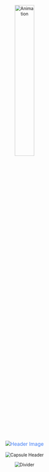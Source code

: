 <p align="center">
  <img src="animation.gif" width="35%" alt="Animation">
</p>

<p align="center" style="font-size: medium; color: #447ff7;">
  <img src="https://user-images.githubusercontent.com/73928744/182041587-527d010a-80d3-4b57-bd99-c2be13c1a516.png" alt="Header Image">
</p>

<p align="center">
  <img src="https://capsule-render.vercel.app/api?type=waving&color=6b3eff&height=250&section=header&text=Dnyanesh%20Fulsundar&desc=Welcome%20To%20My%20GitHub%20Profile&fontColor=22272E&fontSize=90&fontAlignY=38&descAlignY=53&descAlign=70.5" alt="Capsule Header">
</p>

<p align="center">
  <img src="https://user-images.githubusercontent.com/73097560/115834477-dbab4500-a447-11eb-908a-139a6edaec5c.gif" alt="Divider">
</p>

<!-- <p align="center">
  <a href="https://git.io/typing-svg">
    <img src="https://readme-typing-svg.herokuapp.com?font=Courier+new&color=0ACDFC&size=35&width=750&duration=6969&lines=Hi+there+,I'm+Dnyanesh+Fulsundar" alt="Introduction">
  </a>
</p> -->
<div style="display: flex; justify-content: center; align-items: center; gap: 90cm; height: 100vh;">
  <a href="https://leetcode.com/u/dnyaneshxi/" style="text-decoration: none;">
    <img src="https://leetcard.jacoblin.cool/dnyanesh1011?theme=dark&font=Ubuntu&ext=contest" 
         alt="Dnyaneshwar Fulsundar's LeetCode Profile" 
         style="height: 316px; width: auto; border-radius: 8px; box-shadow: 0 4px 6px rgba(0, 0, 0, 0.1);" />
  </a>
  <a href="https://app.daily.dev/dnyaneshxi" style="text-decoration: none;">
    <img src="https://api.daily.dev/devcards/v2/MoW5hytJE5lPdyk3jA5vR.png?type=default&r=6tt" 
         alt="Dnyanesh's Dev Card" 
         style="height: 316px; width: auto; border-radius: 8px; box-shadow: 0 4px 6px rgba(0, 0, 0, 0.1);" />
  </a>
</div>




<p align="center">
  <img src="https://user-images.githubusercontent.com/73097560/115834477-dbab4500-a447-11eb-908a-139a6edaec5c.gif" alt="Divider">
</p>


## <img src="https://github.com/TheDudeThatCode/TheDudeThatCode/blob/master/Assets/Developer.gif" width="45px">

<ul>
  <li>🌱 <b>Currently Learning:</b> <em>Data Structures & Algorithms | Computer Graphics</em></li>
  <li>👯 <b>Looking to Collaborate on:</b> Blockchain, Crypto, and dApplication Projects</li>
  <li>🤝 <b>Seeking Help with:</b> DSA | Web Dev | Web Application</li>
  <li>💬 <b>Ask Me About:</b> <code>C++</code>, <code>JavaScript</code>, <code>Python</code>, <code>HTML</code>, <code>CSS3</code></li>
  <li>📫 <b>Reach Me At:</b> <a href="mailto:dnyaneshwarxi@gmail.com">dnyaneshwarxi@gmail.com</a></li>
  <li>⚡ <b>Fun Fact:</b> Currently enhancing my knowledge in <em>Data Structures and Computer Graphics</em></li>
</ul>

<div align="center">

## 👩‍💻 IDE

![Android Studio](https://img.shields.io/badge/Android_Studio-3DDC84?style=for-the-badge&logo=android-studio&logoColor=white)
![Visual Studio Code](https://img.shields.io/badge/Visual_Studio_Code-0078D4?style=for-the-badge&logo=visual%20studio%20code&logoColor=white)
<!-- ![Sublime Text](https://img.shields.io/badge/sublime_text-%23575757.svg?&style=for-the-badge&logo=sublime-text&logoColor=important) -->

## LANGUAGES

![C](https://img.shields.io/badge/C-00599C?style=for-the-badge&logo=c&logoColor=white)
![C++](https://img.shields.io/badge/C%2B%2B-00599C?style=for-the-badge&logo=c%2B%2B&logoColor=white)
![HTML5](https://img.shields.io/badge/HTML5-E34F26?style=for-the-badge&logo=html5&logoColor=white)
![CSS3](https://img.shields.io/badge/CSS3-1572B6?style=for-the-badge&logo=css3&logoColor=white)
![JavaScript](https://img.shields.io/badge/JavaScript-323330?style=for-the-badge&logo=javascript&logoColor=F7DF1E)
![React](https://img.shields.io/badge/React-20232A?style=for-the-badge&logo=react&logoColor=61DAFB)
![PHP](https://img.shields.io/badge/PHP-777BB4?style=for-the-badge&logo=php&logoColor=white)
![Java](https://img.shields.io/badge/Java-ED8B00?style=for-the-badge&logo=java&logoColor=white)
<!--
## SOCIAL

![GitHub](https://img.shields.io/badge/GitHub-100000?style=for-the-badge&logo=github&logoColor=white)
![LeetCode](https://img.shields.io/badge/-LeetCode-FFA116?style=for-the-badge&logo=LeetCode&logoColor=black)
![LinkedIn](https://img.shields.io/badge/LinkedIn-0077B5?style=for-the-badge&logo=linkedin&logoColor=white)
![Twitter](https://img.shields.io/badge/Twitter-1DA1F2?style=for-the-badge&logo=twitter&logoColor=white)
![Stack Overflow](https://img.shields.io/badge/Stack_Overflow-FE7A16?style=for-the-badge&logo=stack-overflow&logoColor=white)
-->
## 👨‍💻 Workspace

<!-- ![Google Chrome](https://img.shields.io/badge/Google_chrome-4285F4?style=for-the-badge&logo=Google-chrome&logoColor=white)
![Microsoft Edge](https://img.shields.io/badge/Microsoft_Edge-0078D7?style=for-the-badge&logo=Microsoft-edge&logoColor=white)
-->
![Asus Laptop](https://img.shields.io/badge/asus%20laptop-0096D6?style=for-the-badge&logo=asus&logoColor=white)


<!-- ![Top Graph](https://activity-graph.herokuapp.com/graph?username=dnyanesh1011&theme=react-dark)  -->

## Connect with Me

<a href="https://x.com/dnyaneshxi" target="blank"><img align="center" src="https://raw.githubusercontent.com/rahuldkjain/github-profile-readme-generator/master/src/images/icons/Social/twitter.svg" alt="Dnyanesh Fulsundar" height="30" width="40" /></a>
<a href="https://www.linkedin.com/in/dnyanesh-f-37ba77277/" target="blank"><img align="center" src="https://raw.githubusercontent.com/rahuldkjain/github-profile-readme-generator/master/src/images/icons/Social/linked-in-alt.svg" alt="Dnyanesh Fulsundar" height="30" width="40" /></a>
<a href="https://stackoverflow.com/users/26663464/dnyanesh" target="blank"><img align="center" src="https://raw.githubusercontent.com/rahuldkjain/github-profile-readme-generator/master/src/images/icons/Social/stack-overflow.svg" alt="Dnyanesh Fulsundar" height="30" width="40" /></a>
<a href="https://leetcode.com/u/dnyaneshxi/" target="blank"><img align="center" src="https://raw.githubusercontent.com/rahuldkjain/github-profile-readme-generator/master/src/images/icons/Social/leet-code.svg" alt="Dnyanesh Fulsundar" height="30" width="40" /></a>
<a href="https://discordapp.com/users/dnyaneshxi" target="blank"><img align="center" src="https://raw.githubusercontent.com/rahuldkjain/github-profile-readme-generator/master/src/images/icons/Social/discord.svg" alt="Dnyanesh Fulsundar" height="30" width="40" /></a>

</div>

<p align="center">
<!-- <a href="https://github.com/pulls?q=is%3Apr+author%3AAleksey-Voko+archived%3Afalse+is%3Aclosed"><img src="https://github-profile-summary-cards.vercel.app/api/cards/productive-time?username=dnyanesh1011&theme=github_dark&utcOffset=4"  width="31%" alt="@Voko's productive-time"/></a>
<a href="https://github.com/issues?q=is%3Aissue+author%3AAleksey-Voko+archived%3Afalse+is%3Aclosed"> -->
<img src="https://github-profile-summary-cards.vercel.app/api/cards/profile-details?username=dnyanesh1011&theme=github_dark&hide_border=true"  width="64%" alt="Dnyanesh Fulsundar"/></a>
</p>
  

<p align="center">
<a href="https://github.com/dnyanesh1011"><img src="https://github-readme-stats.vercel.app/api?username=dnyanesh1011&theme=gotham&show_icons=true&count_private=true&hide_border=true"  width="48%" alt="Dnyanesh Fulsundar"/></a>
<a href="https://github.com/dnyanesh1011"><img src="https://github-readme-streak-stats.herokuapp.com?user=dnyanesh1011&theme=gotham&hide_border=true&date_format=M%20j%5B%2C%20Y%5D"  width="48%" alt="Dnyanesh Fulsundar"/></a>

<!-- ## Streak:
[![GitHub Streak](https://github-readme-streak-stats.herokuapp.com?user=dnyanesh1011&theme=github-dark-blue&bg_color=0,000000,130F40)](https://git.io/streak-stats) -->

<!--
<p align="left">

<img align="center" height="180px" width="450" src="https://github-readme-stats.vercel.app/api?username=dnyanesh1011&include_all_commits=true&count_private=true&show_icons=true&line_height=20&title_color=7A7ADB&icon_color=2234AE&text_color=D3D3D3&bg_color=0,000000,130F40" alt="Dnyanesh's Github Stats">

  <a href="https://github.com/dnyanesh1011">
  <img align="center" height="180px" width="300"src="https://github-readme-stats.vercel.app/api/top-langs/?username=dnyanesh1011&layout=compact&&show_icons=true&line_height=20&title_color=7A7ADB&icon_color=2234AE&text_color=D3D3D3&bg_color=0,000000,130F40"
</a>
    </p>

  <img align="center" src="https://github-readme-stats.vercel.app/api?username=dnyanesh1011&include_all_commits=true&count_private=true&show_icons=true&line_height=20&title_color=7A7ADB&icon_color=2234AE&text_color=D3D3D3&bg_color=0,000000,130F40" alt="Dnyanesh's Github Stats">

![GitHub Streak](https://github-readme-streak-stats.herokuapp.com/?user=dnyanesh1011&theme=react)

<a href="https://www.adamalston.com/"><img height="137px" src="https://github-readme-stats.vercel.app/api?username=dnyanesh1011&hide_title=true&hide_border=true&show_icons=true&include_all_commits=true&count_private=true&line_height=21&text_color=000&icon_color=000&bg_color=0,ea6161,ffc64d,fffc4d,52fa5a&theme=graywhite" />

 <hr/>
<img height="137px" src="https://github-readme-stats.vercel.app/api/top-langs/?username=dnyanesh1011&hide=html&hide_title=true&hide_border=true&layout=compact&langs_count=6&exclude_repo=comp426,Redventures-Movie-Quotes&text_color=000&icon_color=fff&bg_color=0,52fa5a,4dfcff,c64dff&theme=graywhite" /></a>
  (https://github.com/dnyanesh1011/github-readme-activity-graph)
[![Readme Card](https://github-readme-stats.vercel.app/api/pin/?username=LeonardoHetx&repo=TechNew-Informatica-WS&title_color=C0ACFF&text_color=C0ACFF&bg_color=10,6b3eff,22272E,22272E&icon_color=6B3EFFF&hide_border=true)](https://github.com/dnyanesh1011/sass-landing-css.maps)
  [![Readme Card](https://github-readme-stats.vercel.app/api/pin/?username=LeonardoHetx&repo=TIC-TAC-TOE&title_color=C0ACFF&text_color=C0ACFF&bg_color=10,6b3eff,22272E,22272E&icon_color=6B3EFFF&hide_border=true)](https://github.com/LeonardoHetx/TIC-TAC-TOE)
  [![Readme Card](https://github-readme-stats.vercel.app/api/pin/?username=LeonardoHetx&repo=Cristal-Imoveis-WS&title_color=C0ACFF&text_color=C0ACFF&bg_color=10,22272E,22272E,6b3eff&icon_color=6B3EFF&hide_border=true)](https://github.com/LeonardoHetx/Cristal-Imoveis-WS)
  [![Readme Card](https://github-readme-stats.vercel.app/api/pin/?username=LeonardoHetx&repo=30-DAYS-CSS&title_color=C0ACFF&text_color=C0ACFF&bg_color=10,22272E,22272E,6b3eff&icon_color=6B3EFF&hide_border=true)](https://github.com/LeonardoHetx/30-DAYS-CSS)

</div>


![This is an image](https://myoctocat.com/assets/images/base-octocat.svg)
  -->

![header](https://capsule-render.vercel.app/api?type=waving&color=6b3eff&height=150&section=footer)

<!-- <p align="center">
  <img src="https://capsule-render.vercel.app/api?type=waving&color=gradient&height=60&section=footer"/>
</p> -->
